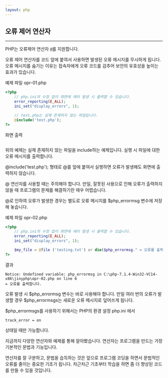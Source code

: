 ```yaml
---
layout: php
---
```

## 오류 제어 연산자
<hr>

PHP는 오류제어 연산자 `@`를 지원합니다.  

오류 제어 연산자를 코드 앞에 붙여서 사용하면 발생된 오류 메시지를 무시하게 됩니다. 오류 메시지를 숨기는 이유는 접속자에게 오류 코드를 감추어 보안의 유효성을 높이는 효과가 있습니다.  

예제 파일 opr-01.php
```php
<?php
	// php.ini의 수정 없이 화면에 에러 발생 시 출력할 수 있습니다.
	error_reporting(E_ALL);
	ini_set("display_errors", 1);

	// test.php는 실제 존재하지 않는 파일입니다.  
	@include('test.php'); 
?>
```

화면 출력  
```
```

위의 예제는 실제 존재하지 않는 파일을 include하는 예제입니다. 실행 시 파일에 대한 오류 메시지를 출력합니다.  

@include('test.php'); 형태로 @를 앞에 붙여서 실행하면 오류가 발생해도 화면에 출력하지 않습니다.  

@ 연산자를 사용할 때는 주의해야 합니다. 만일, 잘못된 사용으로 인해 오류가 출력하지 않을 때 프로그램의 문제를 해결하기란 매우 어렵습니다.  

@로 인하여 오류가 발생한 경우는 별도로 오류 메시지를 $php_errormsg 변수에 저장해 놓습니다.  

예제 파일 opr-02.php
```php
<?php
	// php.ini의 수정 없이 화면에 에러 발생 시 출력할 수 있습니다.
	error_reporting(E_ALL);
	ini_set("display_errors", 1);

	$my_file = @file ('testing.txt') or die($php_errormsg." = 오류를 출력합니다.");
?>
```


결과 
```
Notice: Undefined variable: php_errormsg in C:\php-7.1.4-Win32-VC14-x86\jinyphp\opr-02.php on line 6
= 오류를 출력합니다.
```

오류 발생 시 $php_errormsg 변수는 바로 사용해야 합니다. 만일 여러 번의 오류가 발생할 경우  $php_errormsgs는 새로운 오류 메시지로 덮어쓰게 됩니다.  

$php_errormsgs를 사용하기 위해서는 PHP의 환경 설정 php.ini 에서  

```
track_error = on
```

상태일 때만 가능합니다.  

지금까지 다양한 연산자와 예제를 통해 알아봤습니다. 연산자는 프로그램을 만드는 가장 기본적인 문법과 기능입니다.  

연산자를 잘 구분하고, 문법을 습득하는 것은 앞으로 프로그램 코딩을 하면서 문법적인 오류를 줄이는 중요한 기초가 됩니다. 차근차근 기초부터 학습을 하면 좀 더 향상된 코드를 만들 수 있을 것입니다.  

<br><br>